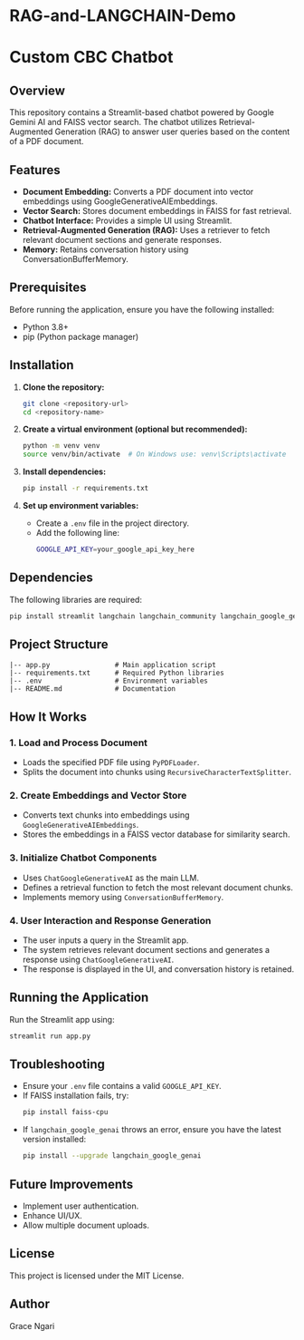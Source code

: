 # RAG-and-LANGCHAIN-Demo
# Custom CBC Chatbot

## Overview
This repository contains a Streamlit-based chatbot powered by Google Gemini AI and FAISS vector search. The chatbot utilizes Retrieval-Augmented Generation (RAG) to answer user queries based on the content of a PDF document.

## Features
- **Document Embedding:** Converts a PDF document into vector embeddings using GoogleGenerativeAIEmbeddings.
- **Vector Search:** Stores document embeddings in FAISS for fast retrieval.
- **Chatbot Interface:** Provides a simple UI using Streamlit.
- **Retrieval-Augmented Generation (RAG):** Uses a retriever to fetch relevant document sections and generate responses.
- **Memory:** Retains conversation history using ConversationBufferMemory.

## Prerequisites
Before running the application, ensure you have the following installed:

- Python 3.8+
- pip (Python package manager)

## Installation

1. **Clone the repository:**
   ```sh
   git clone <repository-url>
   cd <repository-name>
   ```

2. **Create a virtual environment (optional but recommended):**
   ```sh
   python -m venv venv
   source venv/bin/activate  # On Windows use: venv\Scripts\activate
   ```

3. **Install dependencies:**
   ```sh
   pip install -r requirements.txt
   ```

4. **Set up environment variables:**
   - Create a `.env` file in the project directory.
   - Add the following line:
     ```sh
     GOOGLE_API_KEY=your_google_api_key_here
     ```

## Dependencies
The following libraries are required:

```sh
pip install streamlit langchain langchain_community langchain_google_genai faiss-cpu python-dotenv
```

## Project Structure
```
|-- app.py                # Main application script
|-- requirements.txt      # Required Python libraries
|-- .env                  # Environment variables
|-- README.md             # Documentation
```

## How It Works
### 1. Load and Process Document
- Loads the specified PDF file using `PyPDFLoader`.
- Splits the document into chunks using `RecursiveCharacterTextSplitter`.

### 2. Create Embeddings and Vector Store
- Converts text chunks into embeddings using `GoogleGenerativeAIEmbeddings`.
- Stores the embeddings in a FAISS vector database for similarity search.

### 3. Initialize Chatbot Components
- Uses `ChatGoogleGenerativeAI` as the main LLM.
- Defines a retrieval function to fetch the most relevant document chunks.
- Implements memory using `ConversationBufferMemory`.

### 4. User Interaction and Response Generation
- The user inputs a query in the Streamlit app.
- The system retrieves relevant document sections and generates a response using `ChatGoogleGenerativeAI`.
- The response is displayed in the UI, and conversation history is retained.

## Running the Application
Run the Streamlit app using:
```sh
streamlit run app.py
```

## Troubleshooting
- Ensure your `.env` file contains a valid `GOOGLE_API_KEY`.
- If FAISS installation fails, try:
  ```sh
  pip install faiss-cpu
  ```
- If `langchain_google_genai` throws an error, ensure you have the latest version installed:
  ```sh
  pip install --upgrade langchain_google_genai
  ```

## Future Improvements
- Implement user authentication.
- Enhance UI/UX.
- Allow multiple document uploads.

## License
This project is licensed under the MIT License.

## Author
Grace Ngari


